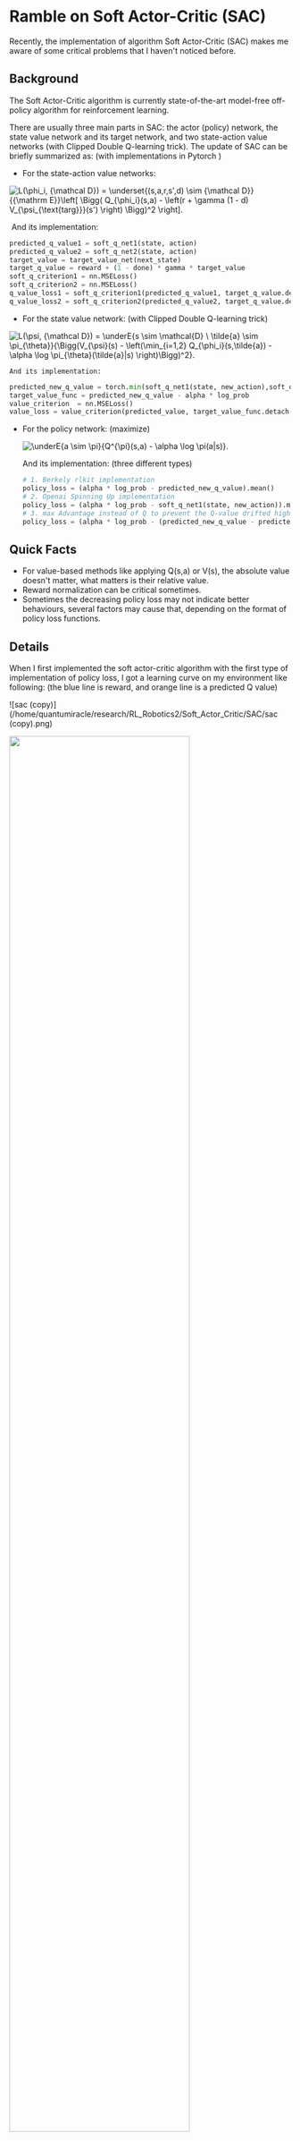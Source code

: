 # Ramble on Soft Actor-Critic (SAC)

Recently, the implementation of algorithm Soft Actor-Critic (SAC) makes me aware of some critical problems that I haven't noticed before. 



## Background

The Soft Actor-Critic algorithm is currently state-of-the-art model-free off-policy algorithm for reinforcement learning. 

There are usually three main parts in SAC: the actor (policy) network, the state value network and its target network, and two state-action value networks (with Clipped Double Q-learning trick). The update of SAC can be briefly summarized as: (with implementations in Pytorch )

* For the state-action value networks:

![L(\phi_i, {\mathcal D}) = \underset{(s,a,r,s',d) \sim {\mathcal D}}{{\mathrm E}}\left[     \Bigg( Q_{\phi_i}(s,a) - \left(r + \gamma (1 - d) V_{\psi_{\text{targ}}}(s') \right) \Bigg)^2     \right].](https://spinningup.openai.com/en/latest/_images/math/0a1fc500475d85a71984c03f94462b075da698c3.svg)

​	And its implementation:

```python
predicted_q_value1 = soft_q_net1(state, action)
predicted_q_value2 = soft_q_net2(state, action)
target_value = target_value_net(next_state)
target_q_value = reward + (1 - done) * gamma * target_value
soft_q_criterion1 = nn.MSELoss()
soft_q_criterion2 = nn.MSELoss()
q_value_loss1 = soft_q_criterion1(predicted_q_value1, target_q_value.detach())
q_value_loss2 = soft_q_criterion2(predicted_q_value2, target_q_value.detach())
```



* For the state value network: (with Clipped Double Q-learning trick)

![L(\psi, {\mathcal D}) = \underE{s \sim \mathcal{D} \\ \tilde{a} \sim \pi_{\theta}}{\Bigg(V_{\psi}(s) - \left(\min_{i=1,2} Q_{\phi_i}(s,\tilde{a}) - \alpha \log \pi_{\theta}(\tilde{a}|s) \right)\Bigg)^2}.](https://spinningup.openai.com/en/latest/_images/math/d44a3cfb903ec8530a5880aa718aa5cf0dad28f8.svg)

  	And its implementation:

```python
predicted_new_q_value = torch.min(soft_q_net1(state, new_action),soft_q_net2(state, new_action))
target_value_func = predicted_new_q_value - alpha * log_prob
value_criterion  = nn.MSELoss()
value_loss = value_criterion(predicted_value, target_value_func.detach())
```



* For the policy network: (maximize)

  ![\underE{a \sim \pi}{Q^{\pi}(s,a) - \alpha \log \pi(a|s)}.](https://spinningup.openai.com/en/latest/_images/math/d3deca00a02e211a85278358f902e3ab0683c8a5.svg)

  And its implementation: (three different types)

  ```python
  # 1. Berkely rlkit implementation
  policy_loss = (alpha * log_prob - predicted_new_q_value).mean() 
  # 2. Openai Spinning Up implementation
  policy_loss = (alpha * log_prob - soft_q_net1(state, new_action)).mean()  
  # 3. max Advantage instead of Q to prevent the Q-value drifted high
  policy_loss = (alpha * log_prob - (predicted_new_q_value - predicted_value.detach())).mean() 
  
  ```

  

  

## Quick Facts

* For value-based methods like applying Q(s,a) or V(s), the absolute value doesn't matter, what matters is their relative value.
* Reward normalization can be critical sometimes.
* Sometimes the decreasing policy loss may not indicate better behaviours, several factors may cause that, depending on the format of policy loss functions.



## Details

When I first implemented the soft actor-critic algorithm with the first type of implementation of policy loss, I got a learning curve on my environment like following: (the blue line is reward, and orange line is a  predicted Q value)

![sac (copy)](/home/quantumiracle/research/RL_Robotics2/Soft_Actor_Critic/SAC/sac (copy).png)

<img src="https://github.com/quantumiracle/Reinforcement-Learning-for-Robotics/blob/master/img/3000step_sparse2.pdf" width="80%">

The _alpha_ is set to be 0 to remove the effects of entropy. The reward curve shows that the agent doesn't learn anything useful while the policy loss is actually keep decreasing. This can be derived as the policy loss is negative Q(s,a\_) in this case and the Q(s,a\_) is keep increasing. And it tells us a potential problem in SAC, **if the evaluation of Q and V keeps increasing together, then it will have chances to achieve a small Q loss and small V loss, even more, a decreasing policy loss**. And this is exactly the case happened in my first trial. 

The core of the problem lies in that 

And it is like jump on a soft ground.



Other algorithms like DQN may not suffer from this problem.

* For the Q-learning:

  ![L(\phi, {\mathcal D}) = \underset{(s,a,r,s',d) \sim {\mathcal D}}{{\mathrm E}}\left[     \Bigg( Q_{\phi}(s,a) - \left(r + \gamma (1 - d) \max_{a'} Q_{\phi}(s',a') \right) \Bigg)^2     \right]](https://spinningup.openai.com/en/latest/_images/math/d193a1fae2f39357adc458987f0301518f3cd669.svg)

* For the policy:

  ![\max_{\theta} \underset{s \sim {\mathcal D}}{{\mathrm E}}\left[ Q_{\phi}(s, \mu_{\theta}(s)) \right].](https://spinningup.openai.com/en/latest/_images/math/ec6f2bd53f08da666607434c871e250f86010241.svg)

This two functions cannot be satisfied with only an increasing value estimation of the Q-value network, because the policy loss requires update the policy parameters to maximize the Q-value with fixed Q-value network parameters. (This can be realized with variable\_scope and var\_list in optimizer with Tensorflow or Pytorch) Therefore it provides a solid update for the policy.

A key problem in the Q-value update in DQN is that if the rewards are all positive, the update function will keep drifting the Q-value to be larger and larger. This may not hurt the update of the policy, but will make the update of the Q-value function to chase a moving goal. To solve this problem, the rewards need to be normalized to have mean 0, like with a batch normalization.









